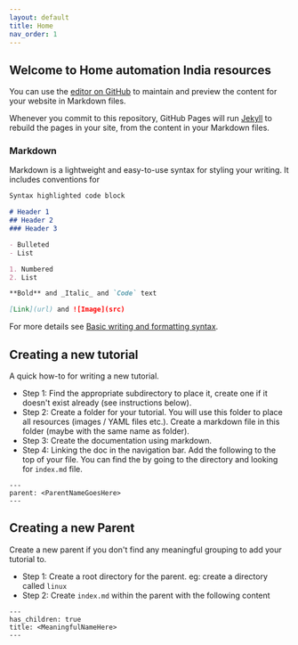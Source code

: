 ```yaml
---
layout: default
title: Home
nav_order: 1
---
```


## Welcome to Home automation India resources

You can use the [editor on GitHub](https://github.com/home-automation-india/home-automation-india.github.io/edit/main/README.md) to maintain and preview the content for your website in Markdown files.

Whenever you commit to this repository, GitHub Pages will run [Jekyll](https://jekyllrb.com/) to rebuild the pages in your site, from the content in your Markdown files.

### Markdown

Markdown is a lightweight and easy-to-use syntax for styling your writing. It includes conventions for

```markdown
Syntax highlighted code block

# Header 1
## Header 2
### Header 3

- Bulleted
- List

1. Numbered
2. List

**Bold** and _Italic_ and `Code` text

[Link](url) and ![Image](src)
```

For more details see [Basic writing and formatting syntax](https://docs.github.com/en/github/writing-on-github/getting-started-with-writing-and-formatting-on-github/basic-writing-and-formatting-syntax).

## Creating a new tutorial
A quick how-to for writing a new tutorial. 
- Step 1: Find the appropriate subdirectory to place it, create one if it doesn't exist already (see instructions below).
- Step 2: Create a folder for your tutorial. You will use this folder to place all resources (images / YAML files etc.). Create a markdown file in this folder (maybe with the same name as folder). 
- Step 3: Create the documentation using markdown. 
- Step 4: Linking the doc in the navigation bar. Add the following to the top of your file. You can find the <ParentName> by going to the directory and looking for `index.md` file.
```
---
parent: <ParentNameGoesHere>
---
```

## Creating a new Parent
Create a new parent if you don't find any meaningful grouping to add your tutorial to. 
- Step 1: Create a root directory for the parent. eg: create a directory called `linux`
- Step 2: Create `index.md` within the parent with the following content

```
---
has_children: true
title: <MeaningfulNameHere>
---
```
